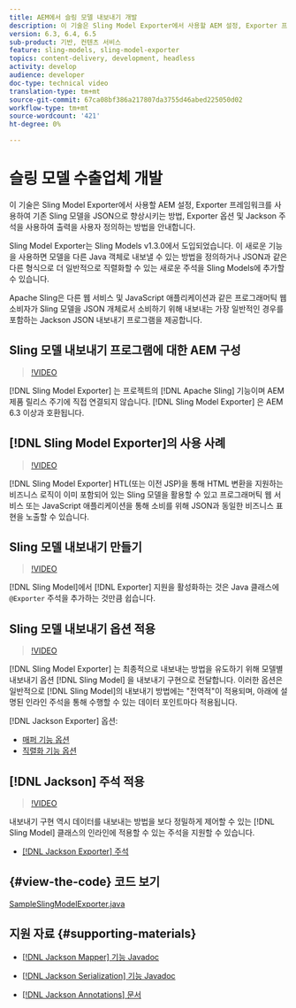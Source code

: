 ```yaml
---
title: AEM에서 슬링 모델 내보내기 개발
description: 이 기술은 Sling Model Exporter에서 사용할 AEM 설정, Exporter 프레임워크를 사용하여 기존 Sling 모델을 JSON으로 향상시키는 방법, Exporter 옵션 및 Jackson 주석을 사용하여 출력을 사용자 정의하는 방법을 안내합니다.
version: 6.3, 6.4, 6.5
sub-product: 기반, 컨텐츠 서비스
feature: sling-models, sling-model-exporter
topics: content-delivery, development, headless
activity: develop
audience: developer
doc-type: technical video
translation-type: tm+mt
source-git-commit: 67ca08bf386a217807da3755d46abed225050d02
workflow-type: tm+mt
source-wordcount: '421'
ht-degree: 0%

---
```



# 슬링 모델 수출업체 개발

이 기술은 Sling Model Exporter에서 사용할 AEM 설정, Exporter 프레임워크를 사용하여 기존 Sling 모델을 JSON으로 향상시키는 방법, Exporter 옵션 및 Jackson 주석을 사용하여 출력을 사용자 정의하는 방법을 안내합니다.

Sling Model Exporter는 Sling Models v1.3.0에서 도입되었습니다. 이 새로운 기능을 사용하면 모델을 다른 Java 객체로 내보낼 수 있는 방법을 정의하거나 JSON과 같은 다른 형식으로 더 일반적으로 직렬화할 수 있는 새로운 주석을 Sling Models에 추가할 수 있습니다.

Apache Sling은 다른 웹 서비스 및 JavaScript 애플리케이션과 같은 프로그래머틱 웹 소비자가 Sling 모델을 JSON 개체로서 소비하기 위해 내보내는 가장 일반적인 경우를 포함하는 Jackson JSON 내보내기 프로그램을 제공합니다.

## Sling 모델 내보내기 프로그램에 대한 AEM 구성

>[!VIDEO](https://video.tv.adobe.com/v/16862/?quality=12&learn=on)

[!DNL Sling Model Exporter] 는 프로젝트의  [!DNL Apache Sling] 기능이며 AEM 제품 릴리스 주기에 직접 연결되지 않습니다. [!DNL Sling Model Exporter] 은 AEM 6.3 이상과 호환됩니다.

## [!DNL Sling Model Exporter]의 사용 사례

>[!VIDEO](https://video.tv.adobe.com/v/16863/?quality=12&learn=on)

[!DNL Sling Model Exporter] HTL(또는 이전 JSP)을 통해 HTML 변환을 지원하는 비즈니스 로직이 이미 포함되어 있는 Sling 모델을 활용할 수 있고 프로그래머틱 웹 서비스 또는 JavaScript 애플리케이션을 통해 소비를 위해 JSON과 동일한 비즈니스 표현을 노출할 수 있습니다.

## Sling 모델 내보내기 만들기

>[!VIDEO](https://video.tv.adobe.com/v/16864/?quality=12&learn=on)

[!DNL Sling Model]에서 [!DNL Exporter] 지원을 활성화하는 것은 Java 클래스에 `@Exporter` 주석을 추가하는 것만큼 쉽습니다.

## Sling 모델 내보내기 옵션 적용

>[!VIDEO](https://video.tv.adobe.com/v/16865/?quality=12&learn=on)

[!DNL Sling Model Exporter] 는 최종적으로 내보내는 방법을 유도하기 위해 모델별 내보내기 옵션 [!DNL Sling Model] 을 내보내기 구현으로 전달합니다. 이러한 옵션은 일반적으로 [!DNL Sling Model]의 내보내기 방법에는 &quot;전역적&quot;이 적용되며, 아래에 설명된 인라인 주석을 통해 수행할 수 있는 데이터 포인트마다 적용됩니다.

[!DNL Jackson Exporter] 옵션:

* [매퍼 기능 옵션](https://static.javadoc.io/com.fasterxml.jackson.core/jackson-databind/2.8.5/com/fasterxml/jackson/databind/MapperFeature.html)
* [직렬화 기능 옵션](https://static.javadoc.io/com.fasterxml.jackson.core/jackson-databind/2.8.5/com/fasterxml/jackson/databind/SerializationFeature.html)

## [!DNL Jackson] 주석 적용

>[!VIDEO](https://video.tv.adobe.com/v/16866/?quality=12&learn=on)

내보내기 구현 역시 데이터를 내보내는 방법을 보다 정밀하게 제어할 수 있는 [!DNL Sling Model] 클래스의 인라인에 적용할 수 있는 주석을 지원할 수 있습니다.

* [[!DNL Jackson Exporter] 주석](https://github.com/FasterXML/jackson-annotations/wiki/Jackson-Annotations)

## {#view-the-code} 코드 보기

[SampleSlingModelExporter.java](https://github.com/Adobe-Consulting-Services/acs-aem-samples/blob/master/core/src/main/java/com/adobe/acs/samples/models/SampleSlingModelExporter.java)

## 지원 자료 {#supporting-materials}

* [[!DNL Jackson Mapper] 기능 Javadoc](https://static.javadoc.io/com.fasterxml.jackson.core/jackson-databind/2.8.5/com/fasterxml/jackson/databind/MapperFeature.html)
* [[!DNL Jackson Serialization] 기능 Javadoc](https://static.javadoc.io/com.fasterxml.jackson.core/jackson-databind/2.8.5/com/fasterxml/jackson/databind/SerializationFeature.html)

* [[!DNL Jackson Annotations] 문서](https://github.com/FasterXML/jackson-annotations/wiki/Jackson-Annotations)
